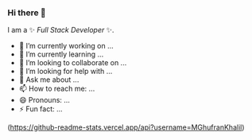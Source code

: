 ### Hi there 👋


I am a ✨ _Full Stack Developer_ ✨.


- 🔭 I’m currently working on ...
- 🌱 I’m currently learning ...
- 👯 I’m looking to collaborate on ...
- 🤔 I’m looking for help with ...
- 💬 Ask me about ...
- 📫 How to reach me: ...
- 😄 Pronouns: ...
- ⚡ Fun fact: ...


(https://github-readme-stats.vercel.app/api?username=MGhufranKhalil) 



